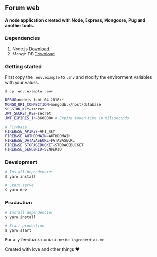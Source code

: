 ## Forum web
#### A node application created with Node, Express, Mongoose, Pug and another tools.

### Dependencies
1. Node.js [Download](https://nodejs.org/en/download/).
2. Mongo DB [Download](https://www.mongodb.com/download-center#community).

### Getting started
First copy the `.env.example` to `.env` and modify the environment variables with your values.
```sh
$ cp .env.example .env
```

```sh
DEBUG=nodejs-fsbt-04-2018:*
MONGO_URI_CONNECTION=mongodb://host/database
SESSION_KEY=secret
JWT_SECRET_KEY=secret
JWT_EXPIRES_IN=3600000 # Expire token time in miliseconds

# Firebase
FIREBASE_APIKEY=API_KEY
FIREBASE_AUTHDOMAIN=AUTHDOMAIN
FIREBASE_DATABASEURL=DATABASEURL
FIREBASE_STORAGEBUCKET=STORAGEBUCKET
FIREBASE_SENDERID=SENDERID
```

### Development
```sh
# Install dependencies
$ yarn install

# Start serve
$ yarn dev
```

### Production
```sh
# Install dependencies
$ yarn install

# Start production
$ yarn start
```

For any feedback contact me `hello@coderdiaz.me`.

Created with love and other things :heart: